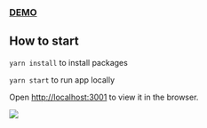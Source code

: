 ### <a href="https://threecayserver.onrender.com/">DEMO</a>

## How to start
`yarn install` to install packages

`yarn start` to run app locally

Open [http://localhost:3001](http://localhost:3001) to view it in the browser.

<p>
  <img src="https://res.cloudinary.com/uethehe/image/upload/w_1500/v1675775558/Screenshot-from-2022-12-10-16-51-52_ub4v6h.png"/>
</p>
